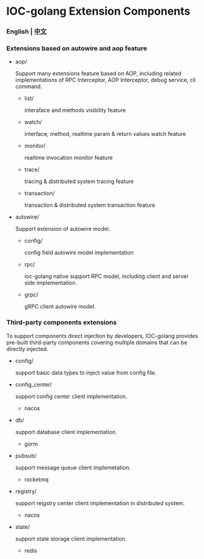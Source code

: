 # IOC-golang Extension Components

### English | [中文](./README.md)

### Extensions based on autowire and aop feature

- aop/
  
  Support many extensions feature based on AOP, including related implementations of RPC Interceptor, AOP Interceptor, debug service, cli command.  
  
  - list/
  
    interaface and methods visibility feature
  
  - watch/
  
    interface, method, realtime param & return values watch feature

  - monitor/

    realtime invocation monitor feature
  
  - trace/
  
    tracing & distributed system tracing feature
  
  - transaction/
  
    transaction & distributed system transaction feature
  
- autowire/
  
  Support extension of autowire model.
  
  - config/
  
    config field autowire model implementation
  
  - rpc/
  
    ioc-golang native support RPC model, including client and server side implementation.
  
  - grpc/
  
    gRPC client autowire model.

### Third-party components extensions

To support components direct injection by developers, IOC-golang provides pre-built third-party components covering multiple domains that can be directly injected.

- config/

  support basic data types to inject value from config file.

- config_center/

  support config center client implementation.

  - nacos

- db/

  support database client implementation.

  - gorm

- pubsub/

  support message queue client implemetation.

  - rocketmq

- registry/

  support reigstry center client implementation in distributed system.

  - nacos

- state/

  support state storage client implementation.

  - redis

    